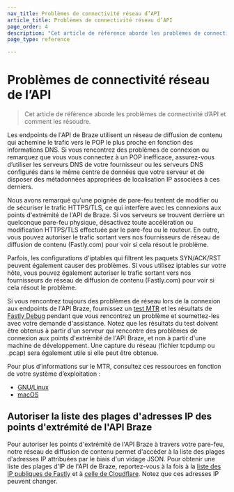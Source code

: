 ```yaml
---
nav_title: Problèmes de connectivité réseau d’API
article_title: Problèmes de connectivité réseau d’API
page_order: 4
description: "Cet article de référence aborde les problèmes de connectivité d’API et comment les résoudre."
page_type: reference

---
```


# Problèmes de connectivité réseau de l’API

> Cet article de référence aborde les problèmes de connectivité d’API et comment les résoudre.

Les endpoints de l'API de Braze utilisent un réseau de diffusion de contenu qui achemine le trafic vers le POP le plus proche en fonction des informations DNS.  Si vous rencontrez des problèmes de connexion ou remarquez que vous vous connectez à un POP inefficace, assurez-vous d’utiliser les serveurs DNS de votre fournisseur ou les serveurs DNS configurés dans le même centre de données que votre serveur et de disposer des métadonnées appropriées de localisation IP associées à ces derniers.

Nous avons remarqué qu'une poignée de pare-feu tentent de modifier ou de sécuriser le trafic HTTPS/TLS, ce qui interfère avec les connexions aux points d'extrémité de l'API de Braze. Si vos serveurs se trouvent derrière un quelconque pare-feu physique, désactivez toute accélération ou modification HTTPS/TLS effectuée par le pare-feu ou le routeur. En outre, vous pouvez autoriser le trafic sortant vers nos fournisseurs de réseau de diffusion de contenu (Fastly.com) pour voir si cela résout le problème.

Parfois, les configurations d'iptables qui filtrent les paquets SYN/ACK/RST peuvent également causer des problèmes. Si vous utilisez iptables sur votre hôte, vous pouvez également autoriser le trafic sortant vers nos fournisseurs de réseau de diffusion de contenu (Fastly.com) pour voir si cela résout le problème.

Si vous rencontrez toujours des problèmes de réseau lors de la connexion aux endpoints de l'API Braze, fournissez un [test MTR](https://www.privateinternetaccess.com/helpdesk/kb/articles/what-is-an-mtr-test-and-how-do-i-run-one-2) et les résultats de [Fastly Debug](http://www.fastly-debug.com/) pendant que vous rencontrez un problème et soumettez-les avec votre demande d'assistance. Notez que les résultats du test doivent être obtenus à partir d'un serveur qui rencontre des problèmes de connexion aux points d'extrémité de l'API Braze, et non à partir d'une machine de développement. Une capture du réseau (fichier tcpdump ou .pcap) sera également utile si elle peut être obtenue.

Pour plus d’informations sur le MTR, consultez ces ressources en fonction de votre système d’exploitation :

- [GNU/Linux](https://www.digitalocean.com/community/tutorials/how-to-use-traceroute-and-mtr-to-diagnose-network-issues)
- [macOS](https://formulae.brew.sh/formula/mtr)

## Autoriser la liste des plages d'adresses IP des points d'extrémité de l'API Braze

Pour autoriser les points d'extrémité de l'API Braze à travers votre pare-feu, notre réseau de diffusion de contenu permet d'accéder à la liste des plages d'adresses IP attribuées par le biais d'un vidage JSON. Pour obtenir une liste des plages d'IP de l'API de Braze, reportez-vous à la fois à la [liste des IP publiques de Fastly](https://api.fastly.com/public-ip-list) et à [celle de Cloudflare](https://api.cloudflare.com/client/v4/ips). Notez que ces adresses IP peuvent changer.

